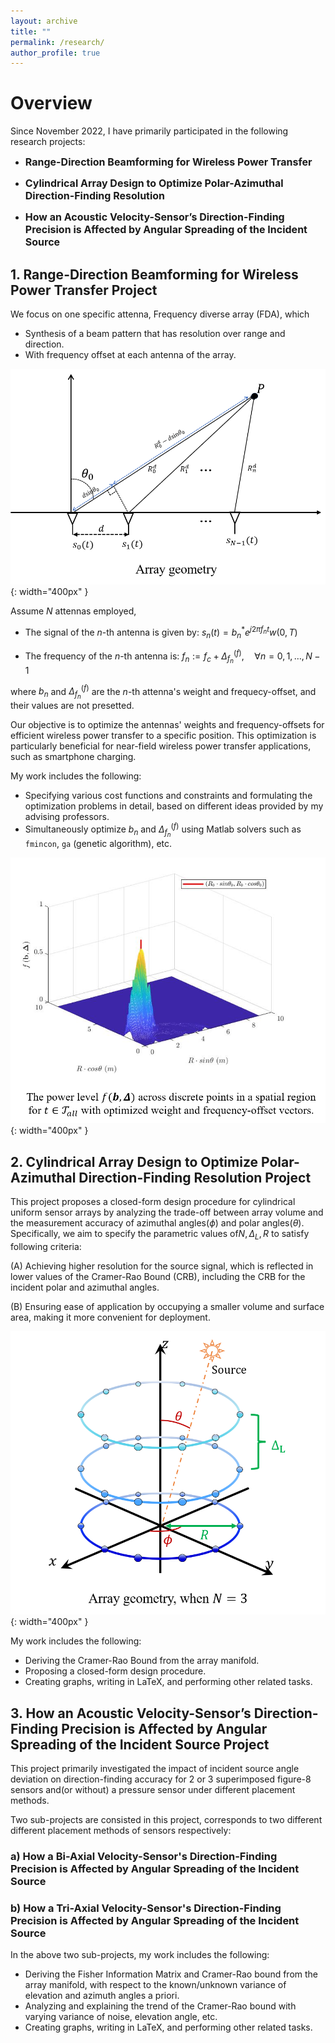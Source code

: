 ```yaml
---
layout: archive
title: ""
permalink: /research/
author_profile: true
---
```



# Overview

Since November 2022, I have primarily participated in the following research projects:

* <span style="font-size: 16px; font-weight: bold;">Range-Direction Beamforming for Wireless Power Transfer</span>

* <span style="font-size: 16px; font-weight: bold;">Cylindrical Array Design to Optimize Polar-Azimuthal Direction-Finding Resolution</span>

* <span style="font-size: 16px; font-weight: bold;">How an Acoustic Velocity-Sensor’s Direction-Finding Precision is Affected by Angular Spreading of the Incident Source</span>  

## 1. Range-Direction Beamforming for Wireless Power Transfer Project

We focus on one specific attenna, Frequency diverse array (FDA), which

* Synthesis of a beam pattern that has resolution over range and direction.
* With frequency offset at each antenna of the array.

![geometry](wpt-geometry.png){: width="400px" }

Assume $N$ attennas employed,

- The signal of the $n$-th antenna is given by: $s_n(t) = b_n^* e^{j2\pi f_n t} w(0, T)$

- The frequency of the $n$-th antenna is: $f_n := f_c + \Delta_{f_n}^{(f)}, \quad \forall n = 0, 1, \ldots, N-1$

where $b_n$ and $\Delta_{f_n}^{(f)}$ are the $n$-th attenna's weight and frequecy-offset, and their values are not presetted.

Our objective is to optimize the antennas' weights and frequency-offsets for efficient wireless power transfer to a specific position. This optimization is particularly beneficial for near-field wireless power transfer applications, such as smartphone charging.

My work includes the following:

* Specifying various cost functions and constraints and formulating the optimization problems in detail, based on different ideas provided by my advising professors.
* Simultaneously optimize $b_n$ and $\Delta_{f_n}^{(f)}$ using Matlab solvers such as `fmincon`, `ga` (genetic algorithm), etc.


![3D diagram](wpt-diagram.png){: width="400px" }

## 2. Cylindrical Array Design to Optimize Polar-Azimuthal Direction-Finding Resolution Project

This project proposes a closed-form design procedure for cylindrical uniform sensor arrays by analyzing the trade-off between array volume and the measurement accuracy of azimuthal angles($\phi$) and polar angles($\theta$). Specifically, we aim to specify the parametric values of${N, \Delta_{L}, R}$ to satisfy following criteria:

(A) Achieving higher resolution for the source signal, which is reflected in lower values of the Cramer-Rao Bound (CRB), including the CRB for the incident polar and azimuthal angles.

(B) Ensuring ease of application by occupying a smaller volume and surface area, making it more convenient for deployment.

![Array geometry](crb-geometry.png){: width="400px" }

My work includes the following:

* Deriving the Cramer-Rao Bound from the array manifold.
* Proposing a closed-form design procedure.
* Creating graphs, writing in LaTeX, and performing other related tasks.



## 3. How an Acoustic Velocity-Sensor’s Direction-Finding Precision is Affected by Angular Spreading of the Incident Source Project

This project primarily investigated the impact of incident source angle deviation on direction-finding accuracy for 2 or 3 superimposed figure-8 sensors and(or without) a pressure sensor under different placement methods. 

Two sub-projects are consisted in this project, corresponds to two different different placement methods of sensors respectively:

### a) How a Bi-Axial Velocity-Sensor's Direction-Finding Precision is Affected by Angular Spreading of the Incident Source

### b) How a Tri-Axial Velocity-Sensor's Direction-Finding Precision is Affected by Angular Spreading of the Incident Source

In the above two sub-projects, my work includes the following:

* Deriving the Fisher Information Matrix and Cramer-Rao bound from the array manifold, with respect to the known/unknown variance of elevation and azimuth angles a priori.
* Analyzing and explaining the trend of the Cramer-Rao bound with varying variance of noise, elevation angle, etc.
* Creating graphs, writing in LaTeX, and performing other related tasks.











